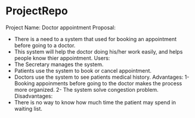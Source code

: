 # ProjectRepo
Project Name: Doctor appointment 
Proposal: 
- There is a need to a system that used for booking an appointment before going to a doctor. 
- This system will help the doctor doing his/her work easily, and helps people know thier appointment. 
Users: 
- The Secretary manages the system. 
- Patients use the system to book or cancel appointment. 
- Doctors use the system to see patients medical history. 
Advantages: 
1- Booking appoinments before going to the doctor makes the process more organized. 
2- The system solve congestion problem. 
Disadvantages: 
- There is no way to know how much time the patient may spend in waiting list.
